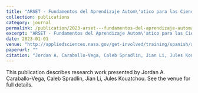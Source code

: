 ```yaml
---
title: "ARSET - Fundamentos del Aprendizaje Autom\'atico para las Ciencias de la Tierra. NASA Applied Remote Sensing Training Program (ARSET)"
collection: publications
category: journal
permalink: /publication/2023-arset---fundamentos-del-aprendizaje-automatico-para-las-ciencias-de-la-tierra-nasa-applied-remote-sensing-training-program-arset
excerpt: "ARSET - Fundamentos del Aprendizaje Autom\'atico para las Ciencias de la Tierra. NASA Applied Remote Sensing Training Program (ARSET) by Jordan A. Caraballo-Vega, Caleb Spradlin, Jian Li, Jules Kouatchou et al."
date: 2023-01-01
venue: "http://appliedsciences.nasa.gov/get-involved/training/spanish/arset-fundamentos-del-aprendizaje-automatico-para-las-ciencias-de-la"
paperurl: ""
citation: "Jordan A. Caraballo-Vega, Caleb Spradlin, Jian Li, Jules Kouatchou (2023). "ARSET - Fundamentos del Aprendizaje Autom\'atico para las Ciencias de la Tierra. NASA Applied Remote Sensing Training Program (ARSET)." <i>http://appliedsciences.nasa.gov/get-involved/training/spanish/arset-fundamentos-del-aprendizaje-automatico-para-las-ciencias-de-la</i>."
---
```


This publication describes research work presented by Jordan A. Caraballo-Vega, Caleb Spradlin, Jian Li, Jules Kouatchou. See the venue for full details.

